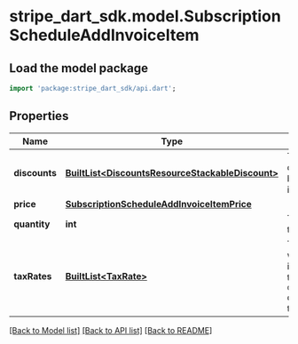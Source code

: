 # stripe_dart_sdk.model.SubscriptionScheduleAddInvoiceItem

## Load the model package
```dart
import 'package:stripe_dart_sdk/api.dart';
```

## Properties
Name | Type | Description | Notes
------------ | ------------- | ------------- | -------------
**discounts** | [**BuiltList&lt;DiscountsResourceStackableDiscount&gt;**](DiscountsResourceStackableDiscount.md) | The stackable discounts that will be applied to the item. | 
**price** | [**SubscriptionScheduleAddInvoiceItemPrice**](SubscriptionScheduleAddInvoiceItemPrice.md) |  | 
**quantity** | **int** | The quantity of the invoice item. | [optional] 
**taxRates** | [**BuiltList&lt;TaxRate&gt;**](TaxRate.md) | The tax rates which apply to the item. When set, the `default_tax_rates` do not apply to this item. | [optional] 

[[Back to Model list]](../README.md#documentation-for-models) [[Back to API list]](../README.md#documentation-for-api-endpoints) [[Back to README]](../README.md)


